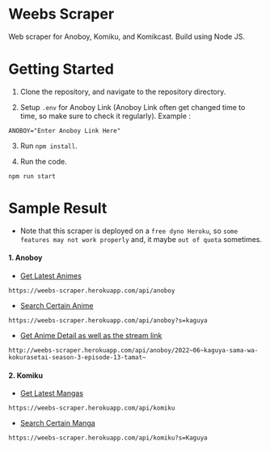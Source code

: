# Weebs Scraper

Web scraper for Anoboy, Komiku, and Komikcast. Build using Node JS.

# Getting Started

1. Clone the repository, and navigate to the repository directory.

2. Setup `.env` for Anoboy Link (Anoboy Link often get changed time to time, so make sure to check it regularly). Example : 
```
ANOBOY="Enter Anoboy Link Here"
```

3. Run `npm install`.

4. Run the code.
```
npm run start
```

# Sample Result

- Note that this scraper is deployed on a `free dyno Heroku`, so `some features may not work properly` and, it maybe `out of quota` sometimes.

#### 1. Anoboy
  - [Get Latest Animes](https://weebs-scraper.herokuapp.com/api/anoboy)
  ```
  https://weebs-scraper.herokuapp.com/api/anoboy
  ```
  - [Search Certain Anime](https://weebs-scraper.herokuapp.com/api/anoboy?s=kaguya)
  ```
  https://weebs-scraper.herokuapp.com/api/anoboy?s=kaguya
  ```
  - [Get Anime Detail as well as the stream link](http://weebs-scraper.herokuapp.com/api/anoboy/2022~06~kaguya-sama-wa-kokurasetai-season-3-episode-13-tamat~)
  ```
  http://weebs-scraper.herokuapp.com/api/anoboy/2022~06~kaguya-sama-wa-kokurasetai-season-3-episode-13-tamat~
  ```
  
  
#### 2. Komiku
  - [Get Latest Mangas](https://weebs-scraper.herokuapp.com/api/komiku)
  ```
  https://weebs-scraper.herokuapp.com/api/komiku
  ```
  - [Search Certain Manga](https://weebs-scraper.herokuapp.com/api/komiku?s=Kaguya)
  ```
  https://weebs-scraper.herokuapp.com/api/komiku?s=Kaguya
  ```
